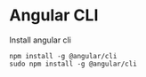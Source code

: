 # Angular CLI

Install angular cli

```shell
npm install -g @angular/cli
sudo npm install -g @angular/cli
```